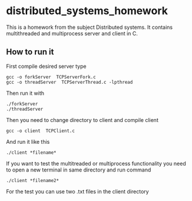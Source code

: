 # distributed_systems_homework

This is a homework from the subject Distributed systems. It contains multithreaded and multiprocess server and client in C.

## How to run it

First compile desired server type
```
gcc -o forkServer  TCPServerFork.c
gcc -o threadServer  TCPServerThread.c -lpthread
```
Then run it with
```
./forkServer
./threadServer
```
Then you need to change directory to client and compile client

```
gcc -o client  TCPClient.c
```
And run it like this
```
./client *filename*
```
If you want to test the multitreaded or multiprocess functionality you need to open a new terminal in same directory and run command
```
./client *filename2*
```
For the test you can use two .txt files in the client directory


